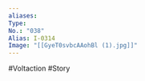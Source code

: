 ```yaml
---
aliases:
Type:
No.: "038"
Alias: I-0314
Image: "[[GyeT0svbcAAohBl (1).jpg]]"
---
```

#Voltaction #Story